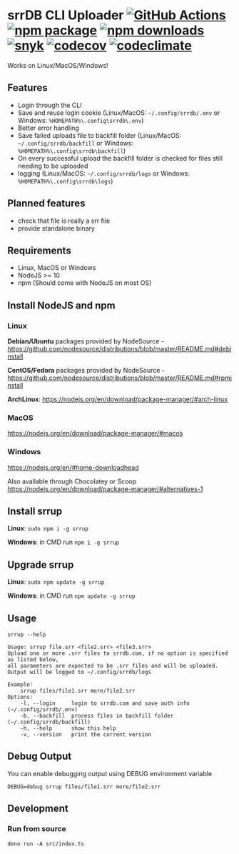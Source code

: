 # srrDB CLI Uploader [![GitHub Actions][build-badge]][build] [![npm package][npm-badge]][npm] [![npm downloads][npm-dl-badge]][npm] [![snyk][snyk-badge]][snyk] [![codecov][coverage-badge]][coverage] [![codeclimate][codeclimate-badge]][codeclimate]

Works on Linux/MacOS/Windows!

## Features

* Login through the CLI
* Save and reuse login cookie (Linux/MacOS: `~/.config/srrdb/.env` or Windows: `%HOMEPATH%\.config\srrdb\.env`)
* Better error handling
* Save failed uploads file to backfill folder (Linux/MacOS: `~/.config/srrdb/backfill` or Windows: `%HOMEPATH%\.config\srrdb\backfill`)
* On every successful upload the backfill folder is checked for files still needing to be uploaded
* logging (Linux/MacOS: `~/.config/srrdb/logs` or Windows: `%HOMEPATH%\.config\srrdb\logs`)

## Planned features
* check that file is really a srr file
* provide standalone binary

## Requirements
* Linux, MacOS or Windows
* NodeJS >= 10
* npm (Should come with NodeJS on most OS)

## Install NodeJS and npm

### Linux

**Debian/Ubuntu** packages provided by NodeSource - https://github.com/nodesource/distributions/blob/master/README.md#debinstall

**CentOS/Fedora** packages provided by NodeSource - https://github.com/nodesource/distributions/blob/master/README.md#rpminstall

**ArchLinux**: https://nodejs.org/en/download/package-manager/#arch-linux

### MacOS
https://nodejs.org/en/download/package-manager/#macos

### Windows
https://nodejs.org/en/#home-downloadhead

Also available through Chocolatey or Scoop
https://nodejs.org/en/download/package-manager/#alternatives-1



## Install srrup
**Linux**: `sudo npm i -g srrup`

**Windows**: in CMD run `npm i -g srrup`

## Upgrade srrup
**Linux**: `sudo npm update -g srrup`

**Windows**: in CMD run `npm update -g srrup`

## Usage
`srrup --help`

```
Usage: srrup file.srr <file2.srr> <file3.srr>
Upload one or more .srr files to srrdb.com, if no option is specified as listed below,
all parameters are expected to be .srr files and will be uploaded.
Output will be logged to ~/.config/srrdb/logs

Example:
    srrup files/file1.srr more/file2.srr
Options:
    -l, --login     login to srrdb.com and save auth info (~/.config/srrdb/.env)
    -b, --backfill  process files in backfill folder (~/.config/srrdb/backfill)
    -h, --help      show this help
    -v, --version   print the current version
```

## Debug Output
You can enable debugging output using DEBUG environment variable

`DEBUG=debug srrup files/file1.srr more/file2.srr`


## Development


### Run from source
```
deno run -A src/index.ts

```


[build-badge]: https://github.com/peps1/srrup/workflows/build/badge.svg
[build]: https://github.com/peps1/srrup/actions

[npm-badge]: https://img.shields.io/npm/v/srrup.svg?style=flat-square
[npm]: https://www.npmjs.org/package/srrup
[npm-dl-badge]: https://img.shields.io/npm/dt/srrup?label=npm%20downloads&style=flat-square

[coverage-badge]: https://codecov.io/gh/peps1/srrup/branch/master/graph/badge.svg
[coverage]: https://codecov.io/gh/peps1/srrup

[codeclimate-badge]: https://api.codeclimate.com/v1/badges/76aa2bec4ed3c08ba903/maintainability
[codeclimate]: https://codeclimate.com/github/peps1/srrup/maintainability

[snyk-badge]: https://snyk.io/test/github/peps1/srrup/badge.svg
[snyk]: https://snyk.io/test/github/peps1/srrup
